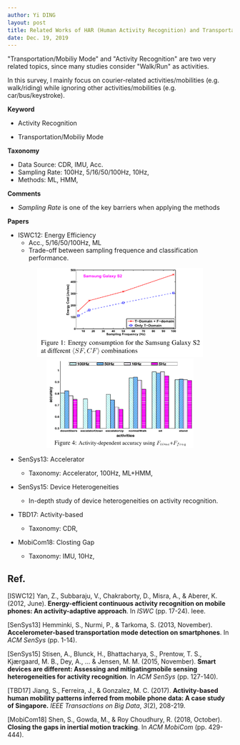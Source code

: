 ```yaml
---
author: Yi DING
layout: post
title: Related Works of HAR (Human Activity Recognition) and Transportation Mode
date: Dec. 19, 2019
---
```




"Transportation/Mobiliy Mode" and "Activity Recognition" are two very related topics, since many studies consider "Walk/Run" as activities.

In this survey, I mainly focus on courier-related activities/mobilities (e.g. walk/riding) while ignoring other activities/mobilities (e.g. car/bus/keystroke).



**Keyword**

* Activity Recognition

* Transportation/Mobiliy Mode


**Taxonomy**

* Data Source: CDR, IMU, Acc.
* Sampling Rate: 100Hz, 5/16/50/100Hz, 10Hz, 
* Methods: ML, HMM, 

**Comments**

* *Sampling Rate* is one of the key barriers when applying the methods

**Papers**

* ISWC12: Energy Efficiency
  * Acc., 5/16/50/100Hz, ML
  * Trade-off between sampling frequence and classification performance.

<p align = "center">
<img src="figures/SamplingRateEnergyTradeoff_ISWC12.png"  alt="Context aware navigation" height="200">
  <img src="figures/DifferentSamplingRatePeformance_ISWC12.png"  alt="Context aware navigation" height="200">
</p>

* SenSys13: Accelerator
  * Taxonomy: Accelerator, 100Hz, ML+HMM, 
* SenSys15: Device Heterogeneities

  * In-depth study of device heterogeneities on activity recognition.
* TBD17: Activity-based
  * Taxonomy: CDR, 
* MobiCom18: Closting Gap

  * Taxonomy: IMU, 10Hz, 

##  Ref.

[ISWC12] Yan, Z., Subbaraju, V., Chakraborty, D., Misra, A., & Aberer, K. (2012, June). **Energy-efficient continuous activity recognition on mobile phones: An activity-adaptive approach**. In *ISWC* (pp. 17-24). Ieee.

[SenSys13] Hemminki, S., Nurmi, P., & Tarkoma, S. (2013, November). **Accelerometer-based transportation mode detection on smartphones**. In *ACM SenSys* (pp. 1-14).

[SenSys15] Stisen, A., Blunck, H., Bhattacharya, S., Prentow, T. S., Kjærgaard, M. B., Dey, A., ... & Jensen, M. M. (2015, November). **Smart devices are different: Assessing and mitigatingmobile sensing heterogeneities for activity recognition**. In *ACM SenSys* (pp. 127-140).

[TBD17] Jiang, S., Ferreira, J., & Gonzalez, M. C. (2017). **Activity-based human mobility patterns inferred from mobile phone data: A case study of Singapore.** *IEEE Transactions on Big Data*, *3*(2), 208-219.

[MobiCom18] Shen, S., Gowda, M., & Roy Choudhury, R. (2018, October). **Closing the gaps in inertial motion tracking**. In *ACM MobiCom* (pp. 429-444).